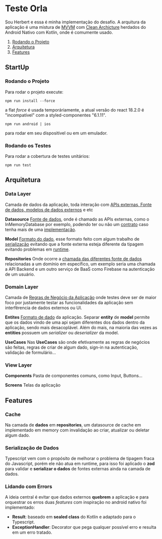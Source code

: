 # Teste Orla
Sou Herbert e essa é minha implementação do desafio. A arquitura da aplicação é uma mistura de <u>MVVM</u> com <u>Clean Archicture</u> herdados do Android Nativo com Kotlin, onde é comumente usado.

1. [Rodando o Projeto](#StartUp)
2. [Arquitetura](#Arquitetura)
3. [Features](#Features)

## StartUp
### Rodando o Projeto
Para rodar o projeto execute:
```
npm run install --force
```
a flat *force* é usada temporáriamente, a atual versão do react 18.2.0 é "incompatível" com a styled-componentes "6.1.11".
```
npm run android | ios
```
para rodar em seu dispositivel ou em um emulador.

### Rodando os Testes
Para rodar a cobertura de testes unitários:
```
npm run test
```

## Arquitetura

### Data Layer
Camada de dados da aplicação, toda interação com <u>APIs externas, Fonte de dados,
modelos de dados externos</u> e etc

**Datasource**
<u>Fonte de dados</u>, onde é chamado as APIs externas, como o InMemoryDatabase por exemplo, podendo ter ou não um <u>contrato</u> caso tenha mais de uma <u>implementação</u>.

**Model**
<u>Formato do dado</u>, esse formato feito com algum trabalho de <u>serialização</u> evitando que a fonte externa esteja diferente da tipagem evitando problemas em <u>runtime</u>.

**Repositories**
Onde ocorre a <u>chamada das diferentes fonte de dados</u> relacionadas a um domínio em específico, um exemplo seria uma chamada a API Backend e um outro serviço de BaaS como Firebase na autenticação de um usuário.

### Domain Layer
Camada de <u>Regras de Negócio da Aplicação</u> onde testes deve ser de maior foco por justamente testar as funcionalidades da aplicação sem interfêrencia de dados externos ou UI.

**Entites**
<u>Formato de dado</u> da aplicação. Separar **entity** de **model** permite que os dados vindo de uma api sejam diferentes dos dados dentro da aplicação, sendo mais desacoplável.
Além do mais, na maioria das vezes as **entities** possuem um *serializer* ou *deserializer* da model.

**UseCases**
Nas **UseCases** são onde efetivamente as regras de negócios são feitas, regras de criar de algum dado, sign-in na autenticação, validação de formulário...

### View Layer

**Components** Pasta de componentes comuns, como Input, Buttons...

**Screens** Telas da aplicação

## Features
### Cache
Na camada de **dados** em **repositories**, um datasource de cache em implementado em memory com invalidação ao criar, atualizar ou deletar algum dado.

### Serialização de Dados
Typescript vem com o propósito de melhorar o problema de tipagem fraca do Javascript, porém ele não atua em runtime, para isso foi aplicado o **zod** para validar e **serializar o dados** de fontes externas ainda na camada de dados.

### Lidando com Errors
A ideia central é evitar que dados externos **quebrem** a aplicação e para orquestrar os erros duas *features* com inspiração no android nativo foi implementado:
- **Result**: baseado em **sealed class** do Kotlin e adaptado para o Typescript.
- **ExceptionHandler**: Decorator que pega qualquer possível erro e resulta em um erro tratado.
